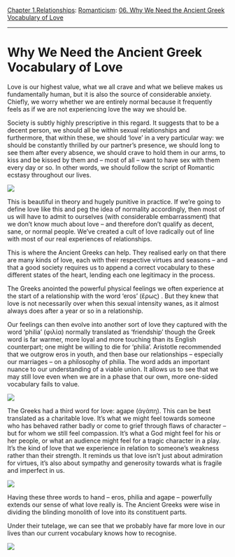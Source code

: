 [Chapter 1.Relationships](https://www.theschooloflife.com/thebookoflife/category/relationships/): [Romanticism](https://www.theschooloflife.com/thebookoflife/category/relationships/romanticism/): [06. Why We Need the Ancient Greek Vocabulary of Love](https://www.theschooloflife.com/thebookoflife/why-we-need-the-ancient-greek-vocabulary-of-love/)

* * *

# Why We Need the Ancient Greek Vocabulary of Love

Love is our highest value, what we all crave and what we believe makes us fundamentally human, but it is also the source of considerable anxiety. Chiefly, we worry whether we are entirely normal because it frequently feels as if we are not experiencing love the way we should be.

Society is subtly highly prescriptive in this regard. It suggests that to be a decent person, we should all be within sexual relationships and furthermore, that within these, we should ‘love’ in a very particular way: we should be constantly thrilled by our partner’s presence, we should long to see them after every absence, we should crave to hold them in our arms, to kiss and be kissed by them and – most of all – want to have sex with them every day or so. In other words, we should follow the script of Romantic ecstasy throughout our lives.

![](http://2.bp.blogspot.com/-mm-q5kIjdOk/UoIUkl5m9SI/AAAAAAAAtG0/zQts-3hlXdY/s1600/4006-1.png)

This is beautiful in theory and hugely punitive in practice. If we’re going to define love like this and peg the idea of normality accordingly, then most of us will have to admit to ourselves (with considerable embarrassment) that we don’t know much about love – and therefore don’t qualify as decent, sane, or normal people. We’ve created a cult of love radically out of line with most of our real experiences of relationships.

This is where the Ancient Greeks can help. They realised early on that there are many kinds of love, each with their respective virtues and seasons – and that a good society requires us to append a correct vocabulary to these different states of the heart, lending each one legitimacy in the process.

The Greeks anointed the powerful physical feelings we often experience at the start of a relationship with the word ‘eros’ (ἔρως) . But they knew that love is not necessarily over when this sexual intensity wanes, as it almost always does after a year or so in a relationship.

Our feelings can then evolve into another sort of love they captured with the word ‘philia’ (φιλία) normally translated as ‘friendship’ though the Greek word is far warmer, more loyal and more touching than its English counterpart; one might be willing to die for ‘philia’. Aristotle recommended that we outgrow eros in youth, and then base our relationships – especially our marriages – on a philosophy of philia. The word adds an important nuance to our understanding of a viable union. It allows us to see that we may still love even when we are in a phase that our own, more one-sided vocabulary fails to value.

![](https://static.independent.co.uk/s3fs-public/thumbnails/image/2016/11/02/08/lorrison-couple.jpg)

The Greeks had a third word for love: agape (ἀγάπη). This can be best translated as a charitable love. It’s what we might feel towards someone who has behaved rather badly or come to grief through flaws of character – but for whom we still feel compassion. It’s what a God might feel for his or her people, or what an audience might feel for a tragic character in a play. It’s the kind of love that we experience in relation to someone’s weakness rather than their strength. It reminds us that love isn’t just about admiration for virtues, it’s also about sympathy and generosity towards what is fragile and imperfect in us.

![](https://learnzone.cssd.ac.uk/pluginfile.php/43110/mod_label/intro/28326_ae.elektra.pica.jpg)

Having these three words to hand – eros, philia and agape – powerfully extends our sense of what love really is. The Ancient Greeks were wise in dividing the blinding monolith of love into its constituent parts.

Under their tutelage, we can see that we probably have far more love in our lives than our current vocabulary knows how to recognise.

[![](https://img.youtube.com/vi/dQS9g9JFI08/0.jpg)](https://www.youtube.com/embed/dQS9g9JFI08 '')
